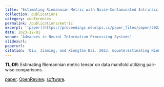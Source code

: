 ```yaml
---
title: "Estimating Riemannian Metric with Noise-Contaminated Intrinsic Distance"
collection: publications
category: conferences
permalink: /publications/metric
excerpt: '[paper](https://proceedings.neurips.cc/paper_files/paper/2023/hash/ea5cb7d9fd2deb0554def3552962d276-Abstract-Conference.html). [OpenReview](https://openreview.net/forum?id=lc8asG5NwF). [software](https://github.com/jiamingqiu/remeloc).'
date: 2023-12-01
venue: 'Advances in Neural Information Processing Systems'
slidesurl:
paperurl: 
citation: 'Qiu, Jiaming, and Xiongtao Dai. 2023. &quote;Estimating Riemannian Metric with Noise-Contaminated Intrinsic Distance.&quote; <i>Advances in Neural Information Processing Systems</i> 36 (December):73983–94.'
---
```


<!-- **Qiu, Jiaming**, and Xiongtao Dai. 2023. "Estimating Riemannian Metric with Noise-Contaminated Intrinsic Distance." *Advances in Neural Information Processing Systems* 36 (December):73983–94.  -->

**TL;DR**: 
Estimating Riemannian metric tensor on data manifold utilizing pair-wise comparisons.

[paper](https://proceedings.neurips.cc/paper_files/paper/2023/hash/ea5cb7d9fd2deb0554def3552962d276-Abstract-Conference.html).
[OpenReview](https://openreview.net/forum?id=lc8asG5NwF).
[software](https://github.com/jiamingqiu/remeloc).